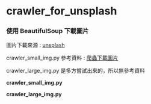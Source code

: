 # crawler_for_unsplash

### 使用 BeautifulSoup 下載圖片

圖片下載來源 : [unsplash](https://unsplash.com/ "游標顯示")

crawler_small_img.py 參考資料 : [爬蟲下載圖片](https://github.com/mikeku1116/python-image-downloader "游標顯示")

crawler_large_img.py 是多方嘗試出來的，所以無參考資料<br>

**crawler_small_img.py**

**crawler_large_img.py**
